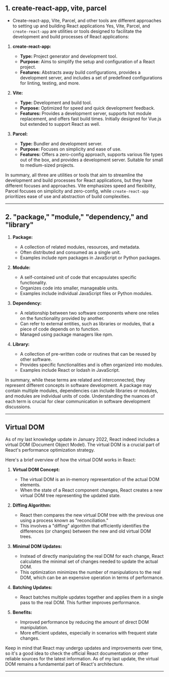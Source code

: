 ## 1. create-react-app, vite, parcel

- Create-react-app, Vite, Parcel, and other tools are different approaches to setting up and building React applications
Yes, Vite, Parcel, and `create-react-app` are utilities or tools designed to facilitate the development and build processes of React applications:

1. **create-react-app:**
   - **Type:** Project generator and development tool.
   - **Purpose:** Aims to simplify the setup and configuration of a React project.
   - **Features:** Abstracts away build configurations, provides a development server, and includes a set of predefined configurations for linting, testing, and more.

2. **Vite:**
   - **Type:** Development and build tool.
   - **Purpose:** Optimized for speed and quick development feedback.
   - **Features:** Provides a development server, supports hot module replacement, and offers fast build times. Initially designed for Vue.js but extended to support React as well.

3. **Parcel:**
   - **Type:** Bundler and development server.
   - **Purpose:** Focuses on simplicity and ease of use.
   - **Features:** Offers a zero-config approach, supports various file types out of the box, and provides a development server. Suitable for small to medium-sized projects.

In summary, all three are utilities or tools that aim to streamline the development and build processes for React applications, but they have different focuses and approaches. Vite emphasizes speed and flexibility, Parcel focuses on simplicity and zero-config, while `create-react-app` prioritizes ease of use and abstraction of build complexities.

---

## 2. "package," "module," "dependency," and "library" 

1. **Package:**
   - A collection of related modules, resources, and metadata.
   - Often distributed and consumed as a single unit.
   - Examples include npm packages in JavaScript or Python packages.

2. **Module:**
   - A self-contained unit of code that encapsulates specific functionality.
   - Organizes code into smaller, manageable units.
   - Examples include individual JavaScript files or Python modules.

3. **Dependency:**
   - A relationship between two software components where one relies on the functionality provided by another.
   - Can refer to external entities, such as libraries or modules, that a piece of code depends on to function.
   - Managed using package managers like npm.

4. **Library:**
   - A collection of pre-written code or routines that can be reused by other software.
   - Provides specific functionalities and is often organized into modules.
   - Examples include React or lodash in JavaScript.

In summary, while these terms are related and interconnected, they represent different concepts in software development. A package may contain multiple modules, dependencies can include libraries or modules, and modules are individual units of code. Understanding the nuances of each term is crucial for clear communication in software development discussions.


---


## Virtual DOM

As of my last knowledge update in January 2022, React indeed includes a virtual DOM (Document Object Model). The virtual DOM is a crucial part of React's performance optimization strategy.

Here's a brief overview of how the virtual DOM works in React:

1. **Virtual DOM Concept:**
   - The virtual DOM is an in-memory representation of the actual DOM elements.
   - When the state of a React component changes, React creates a new virtual DOM tree representing the updated state.

2. **Diffing Algorithm:**
   - React then compares the new virtual DOM tree with the previous one using a process known as "reconciliation."
   - This involves a "diffing" algorithm that efficiently identifies the differences (or changes) between the new and old virtual DOM trees.

3. **Minimal DOM Updates:**
   - Instead of directly manipulating the real DOM for each change, React calculates the minimal set of changes needed to update the actual DOM.
   - This optimization minimizes the number of manipulations to the real DOM, which can be an expensive operation in terms of performance.

4. **Batching Updates:**
   - React batches multiple updates together and applies them in a single pass to the real DOM. This further improves performance.

5. **Benefits:**
   - Improved performance by reducing the amount of direct DOM manipulation.
   - More efficient updates, especially in scenarios with frequent state changes.

Keep in mind that React may undergo updates and improvements over time, so it's a good idea to check the official React documentation or other reliable sources for the latest information. As of my last update, the virtual DOM remains a fundamental part of React's architecture.


---
